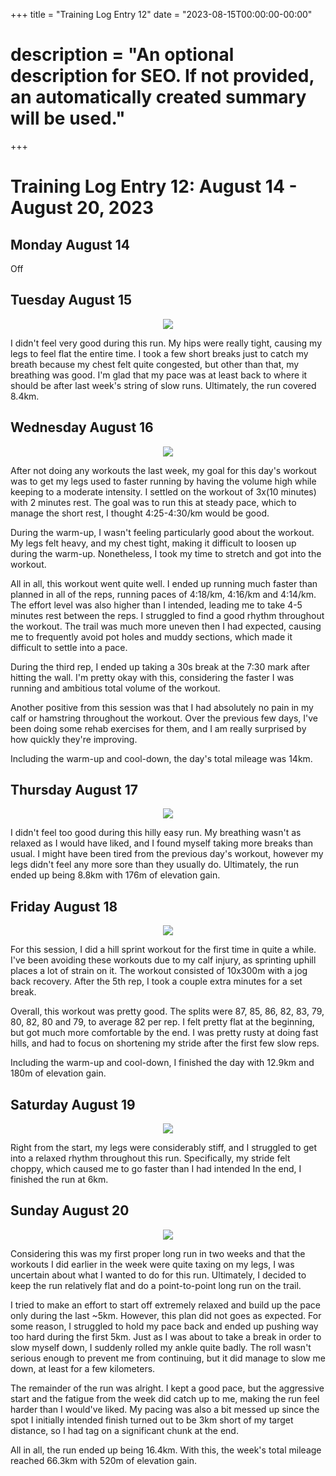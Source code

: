 +++
title = "Training Log Entry 12"
date = "2023-08-15T00:00:00-00:00"
# description = "An optional description for SEO. If not provided, an automatically created summary will be used."
+++


# Training Log Entry 12:  August 14 - August 20, 2023

## Monday August 14

Off

## Tuesday August 15

<div style="text-align:center"><img src="/images/posts/training/2023/12/1.png.webp" /></div>

I didn't feel very good during this run.
My hips were really tight, causing my legs to feel flat the entire time.
I took a few short breaks just to catch my breath because my chest felt quite congested, but other than that, my breathing was good.
I'm glad that my pace was at least back to where it should be after last week's string of slow runs.
Ultimately, the run covered 8.4km.

## Wednesday August 16

<div style="text-align:center"><img src="/images/posts/training/2023/12/2.png.webp" /></div>

After not doing any workouts the last week, my goal for this day's workout was to get my legs used to faster running by having the volume high while keeping to a moderate intensity.
I settled on the workout of 3x(10 minutes) with 2 minutes rest.
The goal was to run this at steady pace, which to manage the short rest, I thought 4:25-4:30/km would be good.

During the warm-up, I wasn't feeling particularly good about the workout.
My legs felt heavy, and my chest tight, making it difficult to loosen up during the warm-up.
Nonetheless, I took my time to stretch and got into the workout.

All in all, this workout went quite well.
I ended up running much faster than planned in all of the reps, running paces of 4:18/km, 4:16/km and 4:14/km.
The effort level was also higher than I intended, leading me to take 4-5 minutes rest between the reps.
I struggled to find a good rhythm throughout the workout.
The trail was much more uneven then I had expected, causing me to frequently avoid pot holes and muddy sections, which made it difficult to settle into a pace.

During the third rep, I ended up taking a 30s break at the 7:30 mark after hitting the wall.
I'm pretty okay with this, considering the faster I was running and ambitious total volume of the workout.

Another positive from this session was that I had absolutely no pain in my calf or hamstring throughout the workout.
Over the previous few days, I've been doing some rehab exercises for them, and I am really surprised by how quickly they're improving.

Including the warm-up and cool-down, the day's total mileage was 14km.

## Thursday August 17

<div style="text-align:center"><img src="/images/posts/training/2023/12/3.png.webp" /></div>

I didn't feel too good during this hilly easy run.
My breathing wasn't as relaxed as I would have liked, and I found myself taking more breaks than usual.
I might have been tired from the previous day's workout, however my legs didn't feel any more sore than they usually do.
Ultimately, the run ended up being 8.8km with 176m of elevation gain.

## Friday August 18

<div style="text-align:center"><img src="/images/posts/training/2023/12/4.png.webp" /></div>

For this session, I did a hill sprint workout for the first time in quite a while.
I've been avoiding these workouts due to my calf injury, as sprinting uphill places a lot of strain on it.
The workout consisted of 10x300m with a jog back recovery.
After the 5th rep, I took a couple extra minutes for a set break.

Overall, this workout was pretty good.
The splits were 87, 85, 86, 82, 83, 79, 80, 82, 80 and 79, to average 82 per rep.
I felt pretty flat at the beginning, but got much more comfortable by the end.
I was pretty rusty at doing fast hills, and had to focus on shortening my stride after the first few slow reps.

Including the warm-up and cool-down, I finished the day with 12.9km and 180m of elevation gain.

## Saturday August 19

<div style="text-align:center"><img src="/images/posts/training/2023/12/5.png.webp" /></div>

Right from the start, my legs were considerably stiff, and I struggled to get into a relaxed rhythm throughout this run.
Specifically, my stride felt choppy, which caused me to go faster than I had intended
In the end, I finished the run at 6km.

## Sunday August 20

<div style="text-align:center"><img src="/images/posts/training/2023/12/6.png.webp" /></div>

Considering this was my first proper long run in two weeks and that the workouts I did earlier in the week were quite taxing on my legs, I was uncertain about what I wanted to do for this run.
Ultimately, I decided to keep the run relatively flat and do a point-to-point long run on the trail.

I tried to make an effort to start off extremely relaxed and build up the pace only during the last ~5km.
However, this plan did not goes as expected.
For some reason, I struggled to hold my pace back and ended up pushing way too hard during the first 5km.
Just as I was about to take a break in order to slow myself down, I suddenly rolled my ankle quite badly.
The roll wasn't serious enough to prevent me from continuing, but it did manage to slow me down, at least for a few kilometers.

The remainder of the run was alright.
I kept a good pace, but the aggressive start and the fatigue from the week did catch up to me, making the run feel harder than I would've liked.
My pacing was also a bit messed up since the spot I initially intended finish turned out to be 3km short of my target distance, so I had tag on a significant chunk at the end.

All in all, the run ended up being 16.4km.
With this, the week's total mileage reached 66.3km with 520m of elevation gain.

